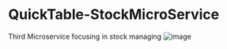 # QuickTable-StockMicroService
Third Microservice focusing in stock managing
![image](https://github.com/user-attachments/assets/2c99e140-2a29-49ca-9174-f68e23ce1752)
